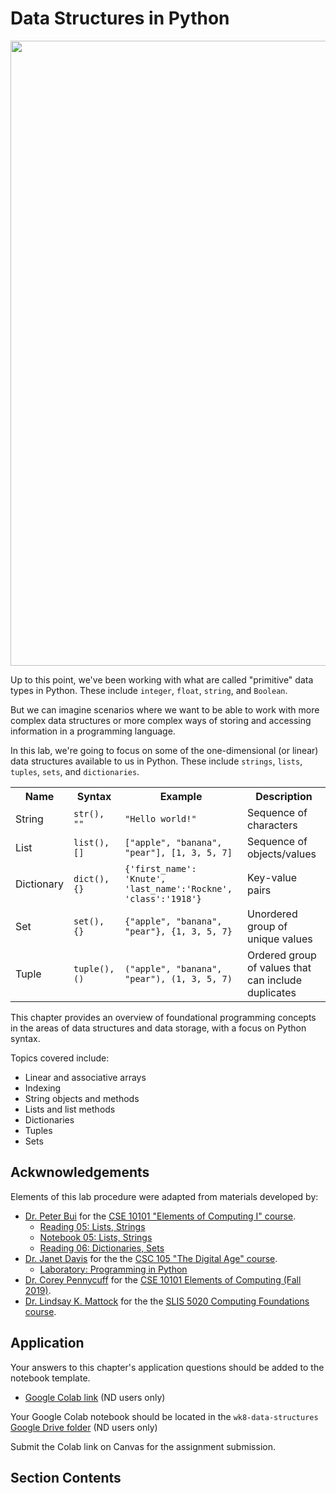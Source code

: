 # Data Structures in Python

<p align="center"><img src="https://github.com/kwaldenphd/python-data-structures/blob/main/images/Python_Data_Structures.png?raw=true" width="1000"></p>

Up to this point, we've been working with what are called "primitive" data types in Python. These include `integer`, `float`, `string`, and `Boolean`.

But we can imagine scenarios where we want to be able to work with more complex data structures or more complex ways of storing and accessing information in a programming language.

In this lab, we're going to focus on some of the one-dimensional (or linear) data structures available to us in Python. These include `strings`, `lists`, `tuples`, `sets`, and `dictionaries`.

<table><tr><th>Name</th><th>Syntax</th><th>Example</th><th>Description</th></tr>
  <tr><td>String</td><td><code>str(), ""</code><td><code>"Hello world!"</code></td><td>Sequence of characters</td></tr>
  <tr><td>List</td><td><code>list(), []</code><td><code>["apple", "banana", "pear"], [1, 3, 5, 7]</code></td><td>Sequence of objects/values</td></tr>
  <tr><td>Dictionary</td><td><code>dict(), {}</code><td><code>{'first_name': 'Knute', 'last_name':'Rockne', 'class':'1918'}</code></td><td>Key-value pairs</td></tr>
  <tr><td>Set</td><td><code>set(), {}</code><td><code>{"apple", "banana", "pear"}, {1, 3, 5, 7}</code></td><td>Unordered group of unique values</td></tr>
  <tr><td>Tuple</td><td><code>tuple(), ()</code><td><code>("apple", "banana", "pear"), (1, 3, 5, 7)</code></td><td>Ordered group of values that can include duplicates</td></tr>
  </table>

This chapter provides an overview of foundational programming concepts in the areas of data structures and data storage, with a focus on Python syntax. 

Topics covered include:
- Linear and associative arrays
- Indexing
- String objects and methods
- Lists and list methods
- Dictionaries
- Tuples
- Sets

## Ackwnowledgements

Elements of this lab procedure were adapted from materials developed by:
- [Dr. Peter Bui](http://www3.nd.edu/~pbui/) for the [CSE 10101 "Elements of Computing I" course](https://www3.nd.edu/~pbui/teaching/cdt.30010.fa16/).
  * [Reading 05: Lists, Strings](https://www3.nd.edu/~pbui/teaching/cdt.30010.fa16/reading05.html)
  * [Notebook 05: Lists, Strings](https://www3.nd.edu/~pbui/teaching/cdt.30010.fa16/notebook05.html)
  * [Reading 06: Dictionaries, Sets](https://www3.nd.edu/~pbui/teaching/cdt.30010.fa16/reading06.html)
- [Dr. Janet Davis](https://cs.whitman.edu/~davisj/) for the the [CSC 105 "The Digital Age" course](https://www.cs.grinnell.edu/~davisjan/csc/105/2012S/). 
  * [Laboratory: Programming in Python](http://www.cs.grinnell.edu/~davisjan/csc/105/labs/python1.html)
- [Dr. Corey Pennycuff](https://www3.nd.edu/~cpennycu/) for the [CSE 10101 Elements of Computing (Fall 2019)](https://www3.nd.edu/~cpennycu/2019/fa-CSE10101-CDT30010.html).
- [Dr. Lindsay K. Mattock](http://lindsaymattock.net/) for the the [SLIS 5020 Computing Foundations course](http://lindsaymattock.net/computingfoundations.html).

## Application

Your answers to this chapter's application questions should be added to the notebook template.
- [Google Colab link](https://colab.research.google.com/drive/1Esk-yAc-DA-2Jr6vWk6j1IW6NXoeILWE?usp=sharing) (ND users only)

Your Google Colab notebook should be located in the `wk8-data-structures` [Google Drive folder](https://drive.google.com/drive/folders/1btaMEcpz_IoKgNZU4fTmf4l_n9dsga1V?usp=drive_link) (ND users only)

Submit the Colab link on Canvas for the assignment submission.

## Section Contents 

```{tableofcontents}
```